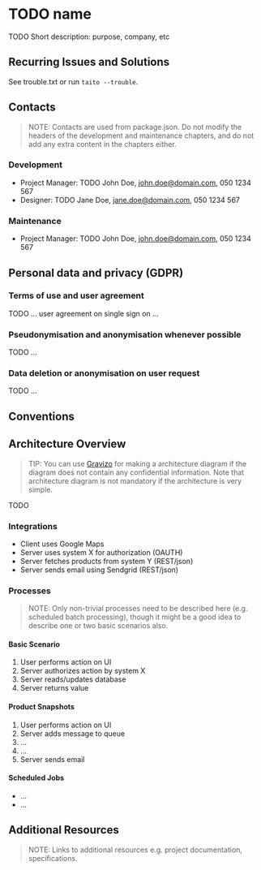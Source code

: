 # TODO name

TODO Short description: purpose, company, etc

## Recurring Issues and Solutions

See trouble.txt or run `taito --trouble`.

## Contacts

> NOTE: Contacts are used from package.json. Do not modify the headers of the development and maintenance chapters, and do not add any extra content in the chapters either.

### Development

* Project Manager: TODO John Doe, john.doe@domain.com, 050 1234 567
* Designer: TODO Jane Doe, jane.doe@domain.com, 050 1234 567

### Maintenance

* Project Manager: TODO John Doe, john.doe@domain.com, 050 1234 567

## Personal data and privacy (GDPR)

### Terms of use and user agreement

TODO ... user agreement on single sign on ...

### Pseudonymisation and anonymisation whenever possible

TODO ...

### Data deletion or anonymisation on user request

TODO ...

## Conventions

## Architecture Overview

> TIP: You can use [Gravizo](www.gravizo.com) for making a architecture diagram if the diagram does not contain any confidential information. Note that architecture diagram is not mandatory if the architecture is very simple.

TODO

### Integrations

* Client uses Google Maps
* Server uses system X for authorization (OAUTH)
* Server fetches products from system Y (REST/json)
* Server sends email using Sendgrid (REST/json)

### Processes

> NOTE: Only non-trivial processes need to be described here (e.g. scheduled batch processing), though it might be a good idea to describe one or two basic scenarios also.

#### Basic Scenario

1. User performs action on UI
2. Server authorizes action by system X
3. Server reads/updates database
4. Server returns value

#### Product Snapshots

1. User performs action on UI
2. Server adds message to queue
5. ...
6. ...
7. Server sends email

#### Scheduled Jobs

* ...
* ...

## Additional Resources

> NOTE: Links to additional resources e.g. project documentation, specifications.

